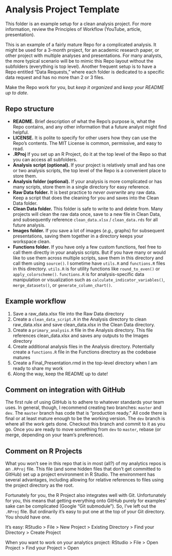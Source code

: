 # Analysis Project Template

This folder is an example setup for a clean analysis project. For more information, review the Principles of Workflow (YouTube, article, presentation).

This is an example of a fairly mature Repo for a complicated analysis. It might be used for a 3-month project, for an academic research paper, or other project with multiple analyses and presentations. For many analysts, the more typical scenario will be to mimic this Repo layout without the subfolders (everything is top level). Another frequent setup is to have a Repo entitled “Data Requests,” where each folder is dedicated to a specific data request and has no more than 2 or 3 files. 

Make the Repo work for you, but *keep it organized* and *keep your README up to date*.

## Repo structure

* **README.** Brief description of what the Repo’s purpose is, what the Repo contains, and any other information that a future analyst might find helpful.
* **LICENSE.** It is polite to specify for other users how they can use the Repo’s contents. The MIT License is common, permissive, and easy to read.
* **.RProj** If you set up an R Project, do it at the top level of the Repo so that you can access all subfolders.
* **Analysis script (optional).** If your project is relatively small and has one or two analysis scripts, the top level of the Repo is a convenient place to store them.
* **Analysis folder (optional).** If your analysis is more complicated or has many scripts, store them in a single directory for easy reference.
* **Raw Data folder.** It is best practice to *never overwrite* any raw data. Keep a script that does the cleaning for you and saves into the Clean Data folder.
* **Clean Data folder.** This folder is safe to write to and delete from. Many projects will clean the raw data once, save to a new file in Clean Data, and subsequently reference  `clean_data.xlsx` / `clean_data.rds` for all future analysis.
* **Images folder.** If you save a lot of images (*e.g.,* graphs) for subsequent presentations, saving them together in a directory keeps your workspace clean.
* **Functions folder.** If you have only a few custom functions, feel free to call them directly in your analysis scripts. But if you have many or would like to use them across multiple scripts, save them in this directory and call them using `source()`. I sometime have `utils.R` and `functions.R` files in this directory. `utils.R` is for utility functions like `round_to_even()` or `apply_colorscheme()`. `functions.R` is for analysis-specific data manipulation or visualization such as `calculate_indicator_variables()`, `merge_datasets()`, or `generate_column_chart()`.

## Example workflow

1. Save a raw_data.xlsx file into the Raw Data directory
2. Create a `clean_data_script.R` in the Analysis directory to clean raw_data.xlsx and save clean_data.xlsx in the Clean Data directory.
3. Create a `primary_analysis.R` file in the Analysis directory. This file references clean_data.xlsx and saves any outputs to the Images directory
4. Create additional analysis files in the Analysis directory. Potentially create a `functions.R` file in the Functions directory as the codebase matures
5. Create a Final_Presentation.rmd in the top-level directory when I am ready to share my work
6. Along the way, keep the README up to date!

## Comment on integration with GitHub

The first rule of using GitHub is to adhere to whatever standards your team uses. In general, though, I recommend creating two branches: `master` and `dev`. The `master` branch has code that is “production ready.” All code there is final or at least mature enough to be the working version. The `dev` branch is where all the work gets done. Checkout this branch and commit to it as you go. Once you are ready to move something from `dev` to `master`, rebase (or merge, depending on your team’s preference).

## Comment on R Projects

What you won’t see in this repo that is in most (all?) of my analytics repos is an `.RProj` file. This file (and some hidden files that don’t get committed to GitHub) set up a project environment in R Studio. The environment has several advantages, including allowing for relative references to files using the project directory as the root. 

Fortunately for you, the R Project also integrates well with Git. Unfortunately for you, this means that getting everything onto GitHub purely for examples’ sake can be complicated (Google “Git submodule”). So, I’ve left out the `.RProj` file. But ordinarily it’s easy to put one at the top of your Git directory. You should have one. 

It’s easy: RStudio > File > New Project > Existing Directory > Find your Directory > Create Project

When you want to work on your analytics project: RStudio > File > Open Project > Find your Project > Open